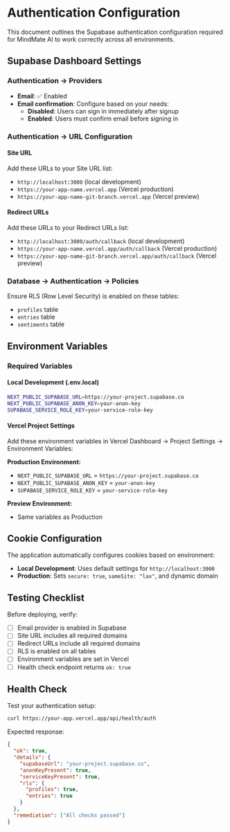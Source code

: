 # Authentication Configuration

This document outlines the Supabase authentication configuration required for MindMate AI to work correctly across all environments.

## Supabase Dashboard Settings

### Authentication → Providers
- **Email**: ✅ Enabled
- **Email confirmation**: Configure based on your needs:
  - **Disabled**: Users can sign in immediately after signup
  - **Enabled**: Users must confirm email before signing in

### Authentication → URL Configuration

#### Site URL
Add these URLs to your Site URL list:
- `http://localhost:3000` (local development)
- `https://your-app-name.vercel.app` (Vercel production)
- `https://your-app-name-git-branch.vercel.app` (Vercel preview)

#### Redirect URLs
Add these URLs to your Redirect URLs list:
- `http://localhost:3000/auth/callback` (local development)
- `https://your-app-name.vercel.app/auth/callback` (Vercel production)
- `https://your-app-name-git-branch.vercel.app/auth/callback` (Vercel preview)

### Database → Authentication → Policies

Ensure RLS (Row Level Security) is enabled on these tables:
- `profiles` table
- `entries` table  
- `sentiments` table

## Environment Variables

### Required Variables

#### Local Development (.env.local)
```bash
NEXT_PUBLIC_SUPABASE_URL=https://your-project.supabase.co
NEXT_PUBLIC_SUPABASE_ANON_KEY=your-anon-key
SUPABASE_SERVICE_ROLE_KEY=your-service-role-key
```

#### Vercel Project Settings
Add these environment variables in Vercel Dashboard → Project Settings → Environment Variables:

**Production Environment:**
- `NEXT_PUBLIC_SUPABASE_URL` = `https://your-project.supabase.co`
- `NEXT_PUBLIC_SUPABASE_ANON_KEY` = `your-anon-key`
- `SUPABASE_SERVICE_ROLE_KEY` = `your-service-role-key`

**Preview Environment:**
- Same variables as Production

## Cookie Configuration

The application automatically configures cookies based on environment:

- **Local Development**: Uses default settings for `http://localhost:3000`
- **Production**: Sets `secure: true`, `sameSite: "lax"`, and dynamic domain

## Testing Checklist

Before deploying, verify:

- [ ] Email provider is enabled in Supabase
- [ ] Site URL includes all required domains
- [ ] Redirect URLs include all required domains  
- [ ] RLS is enabled on all tables
- [ ] Environment variables are set in Vercel
- [ ] Health check endpoint returns `ok: true`

## Health Check

Test your authentication setup:
```bash
curl https://your-app.vercel.app/api/health/auth
```

Expected response:
```json
{
  "ok": true,
  "details": {
    "supabaseUrl": "your-project.supabase.co",
    "anonKeyPresent": true,
    "serviceKeyPresent": true,
    "rls": {
      "profiles": true,
      "entries": true
    }
  },
  "remediation": ["All checks passed"]
}
```
